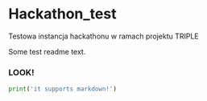 # Hackathon_test
Testowa instancja hackathonu w ramach projektu TRIPLE

Some test readme text.

### LOOK!
```py
print('it supports markdown!')
```
